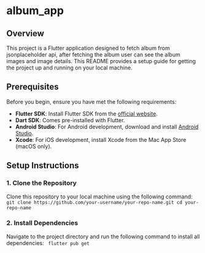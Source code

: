 # album_app

## Overview
This project is a Flutter application designed to fetch album from jsonplaceholder api, after fetching the album user can see the album images and image details. This README provides a setup guide for getting the project up and running on your local machine.

## Prerequisites
Before you begin, ensure you have met the following requirements:

- **Flutter SDK**: Install Flutter SDK from the [official website](https://flutter.dev/docs/get-started/install).
- **Dart SDK**: Comes pre-installed with Flutter.
- **Android Studio**: For Android development, download and install [Android Studio](https://developer.android.com/studio).
- **Xcode**: For iOS development, install Xcode from the Mac App Store (macOS only).

## Setup Instructions

### 1. Clone the Repository
Clone this repository to your local machine using the following command:
`git clone https://github.com/your-username/your-repo-name.git
cd your-repo-name`


### 2. Install Dependencies

Navigate to the project directory and run the following command to install all dependencies:
`
flutter pub get`